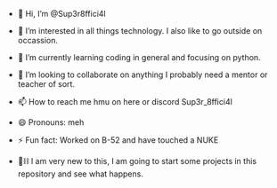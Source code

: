 - 👋 Hi, I’m @Sup3r8ffici4l
- 👀 I’m interested in all things technology. I also like to go outside on occassion.
- 🌱 I’m currently learning coding in general and focusing on python.
- 💞️ I’m looking to collaborate on anything I probably need a mentor or teacher of sort.
- 📫 How to reach me hmu on here or discord Sup3r_8ffici4l
- 😄 Pronouns: meh
- ⚡ Fun fact: Worked on B-52 and have touched a NUKE

- 🚬⛓️ I am very new to this, I am going to start some projects in this repository and see what happens. 
